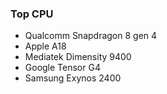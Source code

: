 ### Top CPU

- Qualcomm Snapdragon 8 gen 4
- Apple A18
- Mediatek Dimensity 9400
- Google Tensor G4
- Samsung Exynos 2400


